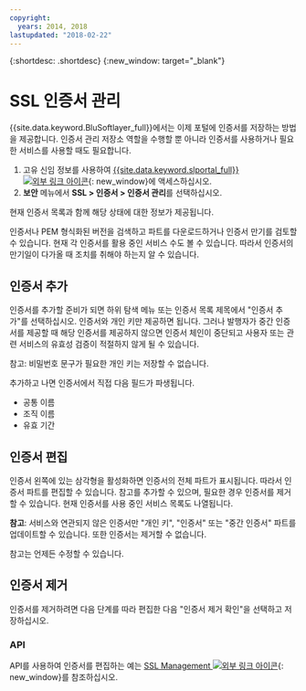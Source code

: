 ```yaml
---
copyright:
  years: 2014, 2018
lastupdated: "2018-02-22"
---
```


{:shortdesc: .shortdesc}
{:new_window: target="_blank"}

# SSL 인증서 관리

{{site.data.keyword.BluSoftlayer_full}}에서는 이제 포털에 인증서를 저장하는 방법을 제공합니다. 인증서 관리 저장소 역할을 수행할 뿐 아니라 인증서를 사용하거나 필요한 서비스를 사용할 때도 필요합니다.

1. 고유 신임 정보를 사용하여 [{{site.data.keyword.slportal_full}} ![외부 링크 아이콘](../../icons/launch-glyph.svg "외부 링크 아이콘")](https://control.softlayer.com/){: new_window}에 액세스하십시오.
2. **보안** 메뉴에서 **SSL > 인증서 > 인증서 관리**를 선택하십시오.

현재 인증서 목록과 함께 해당 상태에 대한 정보가 제공됩니다.

인증서나 PEM 형식화된 버전을 검색하고 파트를 다운로드하거나 인증서 만기를 검토할 수 있습니다. 현재 각 인증서를 활용 중인 서비스 수도 볼 수 있습니다. 따라서 인증서의 만기일이 다가올 때 조치를 취해야 하는지 알 수 있습니다.

## 인증서 추가

인증서를 추가할 준비가 되면 하위 탐색 메뉴 또는 인증서 목록 제목에서 "인증서 추가"를 선택하십시오. 인증서와 개인 키만 제공하면 됩니다. 그러나 발행자가 중간 인증서를 제공할 때 해당 인증서를 제공하지 않으면 인증서 체인이 중단되고 사용자 또는 관련 서비스의 유효성 검증이 적절하지 않게 될 수 있습니다.

참고: 비밀번호 문구가 필요한 개인 키는 저장할 수 없습니다.

추가하고 나면 인증서에서 직접 다음 필드가 파생됩니다.

* 공통 이름
* 조직 이름
* 유효 기간

## 인증서 편집

인증서 왼쪽에 있는 삼각형을 활성화하면 인증서의 전체 파트가 표시됩니다. 따라서 인증서 파트를 편집할 수 있습니다. 참고를 추가할 수 있으며, 필요한 경우 인증서를 제거할 수 있습니다. 현재 인증서를 사용 중인 서비스 목록도 나열됩니다.

**참고**: 서비스와 연관되지 않은 인증서만 "개인 키", "인증서" 또는 "중간 인증서" 파트를 업데이트할 수 있습니다.  또한 인증서는 제거할 수 없습니다.

참고는 언제든 수정할 수 있습니다.

## 인증서 제거

인증서를 제거하려면 다음 단계를 따라 편집한 다음 "인증서 제거 확인"을 선택하고 저장하십시오.

### API

API를 사용하여 인증서를 편집하는 예는 [SSL Management ![외부 링크 아이콘](../../icons/launch-glyph.svg "외부 링크 아이콘")](http://sldn.softlayer.com/article/ssl-management){: new_window}를 참조하십시오. 
